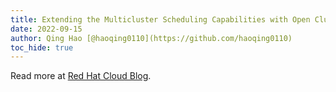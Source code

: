 ```yaml
---
title: Extending the Multicluster Scheduling Capabilities with Open Cluster Management Placement
date: 2022-09-15
author: Qing Hao [@haoqing0110](https://github.com/haoqing0110)
toc_hide: true
---
```


Read more at [Red Hat Cloud Blog](https://cloud.redhat.com/blog/extending-the-multicluster-scheduling-capabilities-with-open-cluster-management-placement).